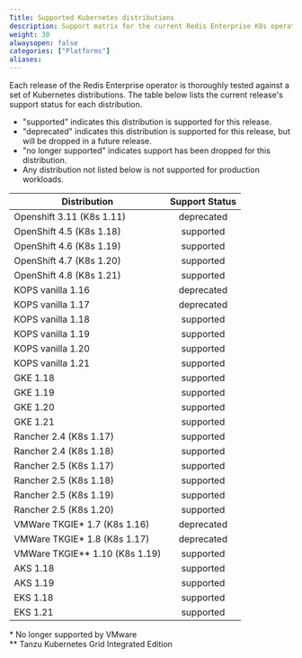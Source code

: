 ```yaml
---
Title: Supported Kubernetes distributions
description: Support matrix for the current Redis Enterprise K8s operator
weight: 30
alwaysopen: false
categories: ["Platforms"]
aliases:
---
```


Each release of the Redis Enterprise operator is thoroughly tested against a set of Kubernetes distributions. The table below lists the current release's support status for each distribution.

- "supported" indicates this distribution is supported for this release.
- "deprecated" indicates this distribution is supported for this release, but will be dropped in a future release.
- "no longer supported" indicates support has been dropped for this distribution.
- Any distribution not listed below is not supported for production workloads.

| Distribution                    | Support Status |
|---------------------------------|:--------------:|
| Openshift 3.11 (K8s 1.11)       | deprecated     |
| OpenShift 4.5  (K8s 1.18)       | supported      |
| OpenShift 4.6  (K8s 1.19)       | supported      |
| OpenShift 4.7  (K8s 1.20)       | supported      |
| OpenShift 4.8  (K8s 1.21)       | supported      |
| KOPS vanilla 1.16               | deprecated     |
| KOPS vanilla 1.17               | deprecated     |
| KOPS vanilla 1.18               | supported      |
| KOPS vanilla 1.19               | supported      |
| KOPS vanilla 1.20               | supported      |
| KOPS vanilla 1.21               | supported      |
| GKE 1.18                        | supported      |
| GKE 1.19                        | supported      |
| GKE 1.20                        | supported      |
| GKE 1.21                        | supported      |
| Rancher 2.4 (K8s 1.17)          | supported      |
| Rancher 2.4 (K8s 1.18)          | supported      |
| Rancher 2.5 (K8s 1.17)          | supported      |
| Rancher 2.5 (K8s 1.18)          | supported      |
| Rancher 2.5 (K8s 1.19)          | supported      |
| Rancher 2.5 (K8s 1.20)          | supported      |
| VMWare TKGIE* 1.7 (K8s 1.16)    | deprecated     |
| VMWare TKGIE* 1.8 (K8s 1.17)    | deprecated     |
| VMWare TKGIE** 1.10 (K8s 1.19)  | supported      |
| AKS 1.18                        | supported      |
| AKS 1.19                        | supported      |
| EKS 1.18                        | supported      |
| EKS 1.21                        | supported      |
 
\* No longer supported by VMware  
\*\* Tanzu Kubernetes Grid Integrated Edition